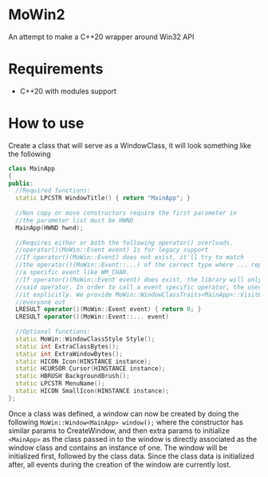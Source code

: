 # MoWin2
An attempt to make a C++20 wrapper around Win32 API

# Requirements
- C++20 with modules support

# How to use
Create a class that will serve as a WindowClass, it will look something like the following
```c++
class MainApp
{
public:
  //Required functions:
  static LPCSTR WindowTitle() { return "MainApp"; }
  
  //Non copy or move constructors require the first parameter in 
  //the parameter list must be HWND
  MainApp(HWND hwnd);
  
  //Requires either or both the following operator() overloads.
  //operator()(MoWin::Event event) Is for legacy support
  //If operator()(MoWin::Event) does not exist, it'll try to match
  //the operator()(MoWin::Event::...) of the correct type where ... represent 
  //a specific event like WM_CHAR.
  //If operator()(MoWin::Event event) does exist, the library will only call
  //said operator. In order to call a event specific operator, the user must call
  //it explicitly. We provide MoWin::WindowClassTraits<MainApp>::VisitEvent() to help
  //everyone out
  LRESULT operator()(MoWin::Event event) { return 0; }
  LRESULT operator()(MoWin::Event::... event)
  
  //Optional functions:
  static MoWin::WindowClassStyle Style();
  static int ExtraClassBytes();
  static int ExtraWindowBytes();
  static HICON Icon(HINSTANCE instance);
  static HCURSOR Cursor(HINSTANCE instance);
  static HBRUSH BackgroundBrush();
  static LPCSTR MenuName();
  static HICON SmallIcon(HINSTANCE instance);
};
```
Once a class was defined, a window can now be created by doing the following `MoWin::Window<MainApp> window();` where the constructor has similar params to CreateWindow, and then extra params to initialize `<MainApp>` as the class passed in to the window is directly associated as the window class and contains an instance of one. 
The window will be initialized first, followed by the class data. Since the class data is initialized after, all events during the creation of the window are currently lost.
